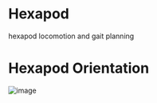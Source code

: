 # Hexapod
hexapod locomotion and gait planning
# Hexapod Orientation 
![image](https://github.com/user-attachments/assets/ea267125-af49-42ff-9117-793d5460ba56)


